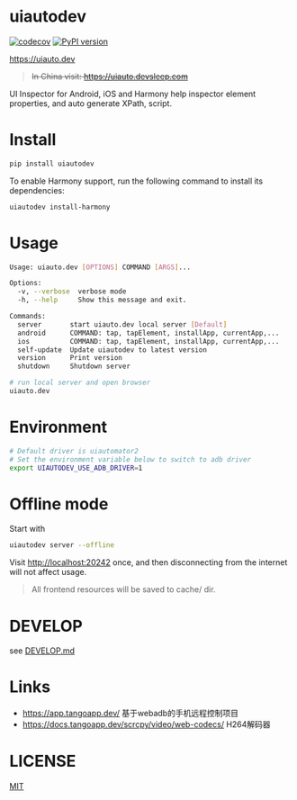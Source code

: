 # uiautodev
[![codecov](https://codecov.io/gh/codeskyblue/appinspector/graph/badge.svg?token=aLTg4VOyQH)](https://codecov.io/gh/codeskyblue/appinspector)
[![PyPI version](https://badge.fury.io/py/uiautodev.svg)](https://badge.fury.io/py/uiautodev)

https://uiauto.dev

> ~~In China visit: https://uiauto.devsleep.com~~

UI Inspector for Android, iOS and Harmony help inspector element properties, and auto generate XPath, script.

# Install
```bash
pip install uiautodev
```

To enable Harmony support, run the following command to install its dependencies:

```sh
uiautodev install-harmony
```

# Usage
```bash
Usage: uiauto.dev [OPTIONS] COMMAND [ARGS]...

Options:
  -v, --verbose  verbose mode
  -h, --help     Show this message and exit.

Commands:
  server       start uiauto.dev local server [Default]
  android      COMMAND: tap, tapElement, installApp, currentApp,...
  ios          COMMAND: tap, tapElement, installApp, currentApp,...
  self-update  Update uiautodev to latest version
  version      Print version
  shutdown     Shutdown server
```

```bash
# run local server and open browser
uiauto.dev
```

# Environment

```sh
# Default driver is uiautomator2
# Set the environment variable below to switch to adb driver
export UIAUTODEV_USE_ADB_DRIVER=1
```

# Offline mode

Start with

```sh
uiautodev server --offline
```

Visit <http://localhost:20242> once, and then disconnecting from the internet will not affect usage.

> All frontend resources will be saved to cache/ dir.

# DEVELOP

see [DEVELOP.md](DEVELOP.md)

# Links
- https://app.tangoapp.dev/ 基于webadb的手机远程控制项目
- https://docs.tangoapp.dev/scrcpy/video/web-codecs/ H264解码器

# LICENSE
[MIT](LICENSE)

